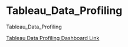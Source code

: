 # Tableau_Data_Profiling
Tableau_Data_Profiling

[Tableau Data Profiling Dashboard Link](https://public.tableau.com/app/profile/jacob3101/viz/DataProfilingDashboard/Dashboard1?publish=yes)
